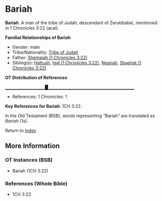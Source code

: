 # Bariah
**Bariah**. 
A man of the tribe of Judah, descendant of Zerubbabel, mentioned in 1 Chronicles 3:22 (acai). 




**Familial Relationships of Bariah**


* Gender: male
* Tribe/Nationality: [Tribe of Judah](../../../groups/md/acai/Judah.md)
* Father: [Shemaiah (1 Chronicles 3:22)](Shemaiah.2.md)
* Sibling(s): [Hattush](Hattush.md), [Igal (1 Chronicles 3:22)](Igal.3.md), [Neariah](Neariah.md), [Shaphat (1 Chronicles 3:22)](Shaphat.3.md)


**OT Distribution of References**

▁▁▁▁▁▁▁▁▁▁▁▁█▁▁▁▁▁▁▁▁▁▁▁▁▁▁▁▁▁▁▁▁▁▁▁▁▁▁
* References: 1 Chronicles: 1



**Key References for Bariah**: 
1CH 3:22. 


In the Old Testament (BSB), words representing “Bariah” are translated as 
*Bariah* (1x). 




Return to [Index](00-Index.md)

## More Information

### OT Instances (BSB)

* Bariah (1CH 3:22)



### References (Whole Bible)

* 1CH 3:22



